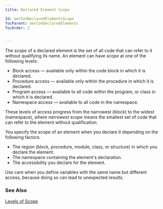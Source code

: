 ```yaml
---
title: Declared Element Scope

Id: aerConDeclaredElementsScope
TocParent: aerConDeclaredElements
TocOrder: 2


---
```


The *scope* of a declared element is the set of all code that can refer to it without qualifying its name. An element can have *scope* at one of the following levels: 

- Block access — available only within the code block in which it is declared.
- Procedure access — available only within the procedure in which it is declared.
- Program  access — available to all code within the program, or class in which it is declared.
- Namespace access — available to all code in the namespace.

These levels of access progress from the narrowest (block) to the widest (namespace), where *narrowest scope* means the smallest set of code that can refer to the element without qualification. 

You specify the scope of an element when you declare it depending on the following factors: 

- The region (block, procedure, module, class, or structure) in which you declare the element.
- The namespace containing the element's declaration.
- The accessibility you declare for the element.

Use care when you define variables with the same name but different access, because doing so can lead to unexpected results. 

### See Also
[Levels of Scope](LevelsOfScope.html) 
